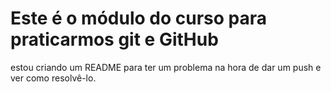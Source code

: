 # Este é o módulo do curso para praticarmos git e GitHub
estou criando um README para ter um problema na hora de dar um push e ver como resolvê-lo.
